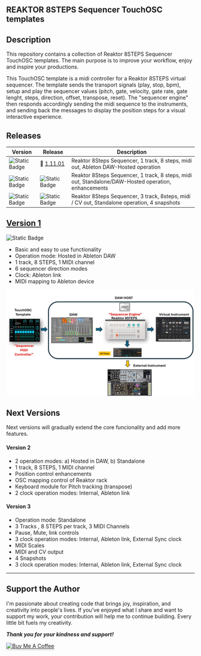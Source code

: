 ## REAKTOR 8STEPS Sequencer TouchOSC templates

## Description
This repository contains a collection of Reaktor 8STEPS Sequencer TouchOSC templates. The main purpose is to improve your workflow, enjoy and inspire your productions.  

This TouchOSC template is a midi controller for a Reaktor 8STEPS virtual sequencer. The template sends the transport signals (play, stop, bpm), setup and play the sequencer values (pitch, gate, velocity, gate rate, gate lenght, steps, direction, offset, transpose, reset). The "sequencer engine" then responds accordingly sending the midi sequence to the instruments, and sending back the messages to display the position steps for a visual interactive experience. 

## Releases
| Version | Release | Description   |
| ------------ | ------------ | ------------ |
| ![Static Badge](https://img.shields.io/badge/1-green) | :link: [1.11.01](Reaktor-8STEPS-V1/) | Reaktor 8Steps Sequencer, 1 track, 8 steps, midi out, Ableton DAW-Hosted operation|
| ![Static Badge](https://img.shields.io/badge/2-red) | ![Static Badge](https://img.shields.io/badge/Development-red) |  Reaktor 8Steps Sequencer, 1 track, 8 steps, midi out, Standalone/DAW-Hosted operation, enhancements |
| ![Static Badge](https://img.shields.io/badge/3-red) | ![Static Badge](https://img.shields.io/badge/Development-red) |  Reaktor 8Steps Sequencer, 3 track, 8steps, midi / CV out, Standalone operation, 4 snapshots |


## [Version 1](/Reaktor-8STEPS-V1/) 
![Static Badge](https://img.shields.io/badge/released-green)
- Basic and easy to use functionality
- Operation mode: Hosted in Ableton DAW
- 1 track, 8 STEPS, 1 MIDI channel
- 6 sequencer direction modes
- Clock: Ableton link
- MIDI mapping to Ableton device 	

<div align="center"> 

![](images/img1.jpg)

</div>

## Next Versions
Next versions will gradually extend the core funcionality and add more features.

#### Version 2
- 2 operation modes: a) Hosted in DAW, b) Standalone
- 1 track, 8 STEPS, 1 MIDI channel
- Position control enhancements
- OSC mapping control of Reaktor rack 	
- Keyboard module for Pitch tracking (transpose)
- 2 clock operation modes: Internal, Ableton link

#### Version 3
- Operation mode: Standalone
- 3 Tracks , 8 STEPS per track, 3 MIDI Channels 
- Pause, Mute, link controls 
- 3 clock operation modes: Internal, Ableton link, External Sync clock
- MIDI Scales
- MIDI and CV output
- 4 Snapshots
- 3 clock operation modes: Internal, Ableton link, External Sync clock

---

## Support the Author
<p> 
I'm passionate about creating code that brings joy, inspiration, and creativity into people's lives. If you've enjoyed what I share and want to support my work, your contribution will help me to continue building. Every little bit fuels my creativity.
</p>

**_Thank you for your kindness and support!_** 

<a href="https://www.buymeacoffee.com/r1c4rd0" target="_blank"><img src="https://www.buymeacoffee.com/assets/img/custom_images/orange_img.png" alt="Buy Me A Coffee" style="height: 41px !important;width: 174px !important;box-shadow: 0px 3px 2px 0px rgba(190, 190, 190, 0.5) !important;-webkit-box-shadow: 0px 3px 2px 0px rgba(190, 190, 190, 0.5) !important;" ></a>

